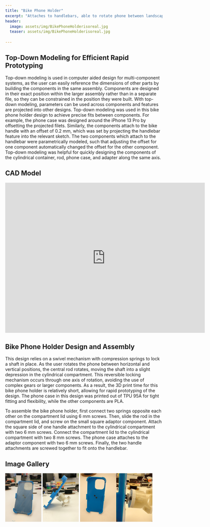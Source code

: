 ```yaml
---
title: "Bike Phone Holder"
excerpt: "Attaches to handlebars, able to rotate phone between landscape and vertical mode."
header:
  image: assets/img/BikePhoneHolderisoreal.jpg
  teaser: assets/img/BikePhoneHolderisoreal.jpg
   
---
```


## Top-Down Modeling for Efficient Rapid Prototyping

Top-down modeling is used in computer aided design for multi-component systems, as the user can easily reference the dimensions of other parts by building the components in the same assembly. Components are designed in their exact position within the larger assembly rather than in a separate file, so they can be constrained in the position they were built. With top-down modeling, parameters can be used across components and features are projected into other designs. Top-down modeling was used in this bike phone holder design to achieve precise fits between components. For example, the phone case was designed around the iPhone 13 Pro by offsetting the projected filets. Similarly, the components attach to the bike handle with an offset of 0.2 mm, which was set by projecting the handlebar feature into the relevant sketch. The two components which attach to the handlebar were parametrically modeled, such that adjusting the offset for one component automatically changed the offset for the other component. Top-down modeling was helpful for quickly designing the components of the cylindrical container, rod, phone case, and adapter along the same axis.    

## CAD Model
<iframe src="https://vanderbilt643.autodesk360.com/shares/public/SH286ddQT78850c0d8a4a99c39cebedfab3b?mode=embed" width="640" height="480" allowfullscreen="true" webkitallowfullscreen="true" mozallowfullscreen="true"  frameborder="0"></iframe>

## Bike Phone Holder Design and Assembly

This design relies on a swivel mechanism with compression springs to lock a shaft in place. As the user rotates the phone between horizontal and vertical positions, the central rod rotates, moving the shaft into a slight depression in the cylindrical compartment. This reversible locking mechanism occurs through one axis of rotation, avoiding the use of complex gears or larger components. As a result, the 3D print time for this bike phone holder is relatively short, allowing for rapid prototyping of the design. The phone case in this design was printed out of TPU 95A for tight fitting and flexibility, while the other components are PLA. 

To assemble the bike phone holder, first connect two springs opposite each other on the compartment lid using 6 mm screws. Then, slide the rod in the compartment lid, and screw on the small square adaptor component. Attach the square side of one handle attachment to the cylindrical compartment with two 6 mm screws. Connect the compartment lid to the cylindrical compartment with two 8 mm screws. The phone case attaches to the adaptor component with two 6 mm screws. Finally, the two handle attachments are screwed together to fit onto the handlebar. 

## Image Gallery
<img src="https://github.com/rhurwitz33/rhurwitz33.github.io/blob/main/assets/img/BikePhoneHolderfrontreal.jpg?raw=true" width="23%"> <img src="https://github.com/rhurwitz33/rhurwitz33.github.io/blob/main/assets/img/BikePhoneHoldersidemodel.jpg?raw=true" width="23%"> <img src="https://github.com/rhurwitz33/rhurwitz33.github.io/blob/main/assets/img/BikePhoneHolderfrontmodel.jpg?raw=true" width="23%"><img src="https://github.com/rhurwitz33/rhurwitz33.github.io/blob/main/assets/img/BikePhoneHolderdetail.jpg?raw=true" width="23%">



